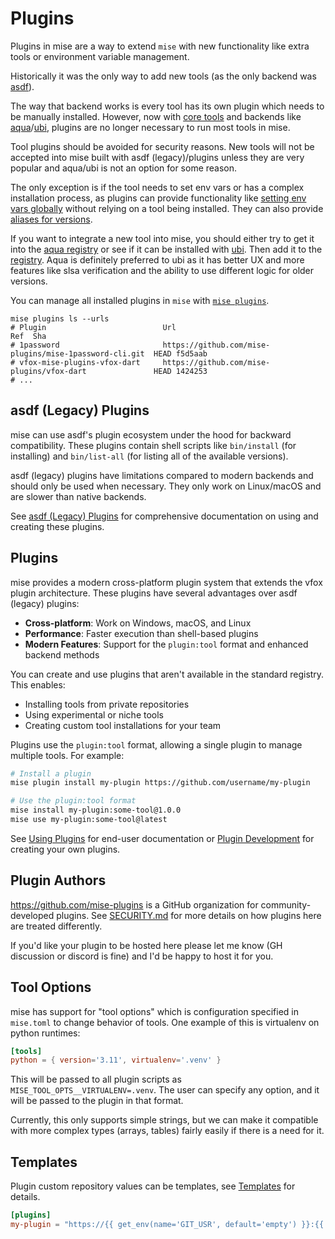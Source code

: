 # Plugins

Plugins in mise are a way to extend `mise` with new functionality like extra tools or environment variable management.

Historically it was the only way to add new tools (as the only backend was [asdf](/dev-tools/backends/asdf.html)).

The way that backend works is every tool has its own plugin which needs to be manually installed. However, now with [core tools](/core-tools.html)
and backends like [aqua](/dev-tools/backends/aqua.html)/[ubi](/dev-tools/backends/ubi.html), plugins are no longer necessary to run most tools in mise.

Tool plugins should be avoided for security reasons. New tools will not be accepted into mise built with asdf (legacy)/plugins unless they are very popular and
aqua/ubi is not an option for some reason.

The only exception is if the tool needs to set env vars or has a complex installation process, as plugins can provide functionality like [setting env vars globally](/environments/#plugin-provided-env-directives) without relying on a tool being installed. They can also provide [aliases for versions](/dev-tools/aliases.html#aliased-versions).

If you want to integrate a new tool into mise, you should either try to get it into the [aqua registry](https://mise.jdx.dev/dev-tools/backends/aqua.html)
or see if it can be installed with [ubi](https://mise.jdx.dev/dev-tools/backends/ubi.html). Then add it to the [registry](https://github.com/jdx/mise/blob/main/registry.toml).
Aqua is definitely preferred to ubi as it has better UX and more features like slsa verification and the ability to use different logic for older versions.

You can manage all installed plugins in `mise` with [`mise plugins`](/cli/plugins.html).

```shell
mise plugins ls --urls
# Plugin                          Url                                                     Ref  Sha
# 1password                       https://github.com/mise-plugins/mise-1password-cli.git  HEAD f5d5aab
# vfox-mise-plugins-vfox-dart     https://github.com/mise-plugins/vfox-dart               HEAD 1424253
# ...
```

## asdf (Legacy) Plugins

mise can use asdf's plugin ecosystem under the hood for backward compatibility. These plugins contain shell scripts like
`bin/install` (for installing) and `bin/list-all` (for listing all of the available versions).

asdf (legacy) plugins have limitations compared to modern backends and should only be used when necessary. They only work on Linux/macOS and are slower than native backends.

See [asdf (Legacy) Plugins](asdf-legacy-plugins.md) for comprehensive documentation on using and creating these plugins.

## Plugins

mise provides a modern cross-platform plugin system that extends the vfox plugin architecture. These plugins have several advantages over asdf (legacy) plugins:

- **Cross-platform**: Work on Windows, macOS, and Linux
- **Performance**: Faster execution than shell-based plugins
- **Modern Features**: Support for the `plugin:tool` format and enhanced backend methods

You can create and use plugins that aren't available in the standard registry. This enables:

- Installing tools from private repositories
- Using experimental or niche tools
- Creating custom tool installations for your team

Plugins use the `plugin:tool` format, allowing a single plugin to manage multiple tools. For example:

```bash
# Install a plugin
mise plugin install my-plugin https://github.com/username/my-plugin

# Use the plugin:tool format
mise install my-plugin:some-tool@1.0.0
mise use my-plugin:some-tool@latest
```

See [Using Plugins](plugin-usage.md) for end-user documentation or [Plugin Development](plugin-development.md) for creating your own plugins.

## Plugin Authors

<https://github.com/mise-plugins> is a GitHub organization for community-developed plugins.
See [SECURITY.md](https://github.com/jdx/mise/blob/main/SECURITY.md) for more details on how plugins here are treated differently.

If you'd like your plugin to be hosted here please let me know (GH discussion or discord is fine)
and I'd be happy to host it for you.

## Tool Options

mise has support for "tool options" which is configuration specified in `mise.toml` to change behavior
of tools. One example of this is virtualenv on python runtimes:

```toml
[tools]
python = { version='3.11', virtualenv='.venv' }
```

This will be passed to all plugin scripts as `MISE_TOOL_OPTS__VIRTUALENV=.venv`. The user can specify
any option, and it will be passed to the plugin in that format.

Currently, this only supports simple strings, but we can make it compatible with more complex types
(arrays, tables) fairly easily if there is a need for it.

## Templates

Plugin custom repository values can be templates, see [Templates](/templates) for details.

```toml
[plugins]
my-plugin = "https://{{ get_env(name='GIT_USR', default='empty') }}:{{ get_env(name='GIT_PWD', default='empty') }}@github.com/foo/my-plugin.git"
```
